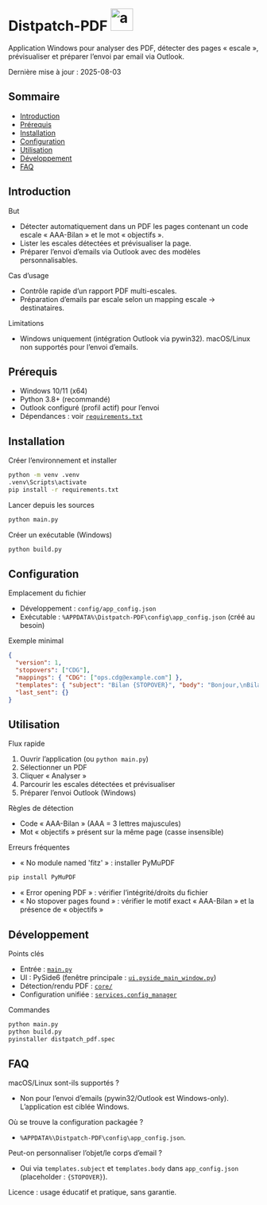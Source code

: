 # Distpatch-PDF   <img width="45" height="45" alt="app" src="https://github.com/user-attachments/assets/961dd65f-c137-4572-b4de-15e662e3822e" />



Application Windows pour analyser des PDF, détecter des pages « escale », prévisualiser et préparer l’envoi par email via Outlook.
 
Dernière mise à jour : 2025-08-03

## Sommaire

- [Introduction](#introduction)
- [Prérequis](#prérequis)
- [Installation](#installation)
- [Configuration](#configuration)
- [Utilisation](#utilisation)
- [Développement](#développement)
- [FAQ](#faq)

## Introduction

But
- Détecter automatiquement dans un PDF les pages contenant un code escale « AAA-Bilan » et le mot « objectifs ».
- Lister les escales détectées et prévisualiser la page.
- Préparer l’envoi d’emails via Outlook avec des modèles personnalisables.

Cas d’usage
- Contrôle rapide d’un rapport PDF multi-escales.
- Préparation d’emails par escale selon un mapping escale → destinataires.

Limitations
- Windows uniquement (intégration Outlook via pywin32). macOS/Linux non supportés pour l’envoi d’emails.

## Prérequis

- Windows 10/11 (x64)
- Python 3.8+ (recommandé)
- Outlook configuré (profil actif) pour l’envoi
- Dépendances : voir [`requirements.txt`](requirements.txt)

## Installation

Créer l’environnement et installer
```bash
python -m venv .venv
.venv\Scripts\activate
pip install -r requirements.txt
```

Lancer depuis les sources
```bash
python main.py
```

Créer un exécutable (Windows)
```bash
python build.py
```

## Configuration

Emplacement du fichier
- Développement : `config/app_config.json`
- Exécutable : `%APPDATA%\Distpatch-PDF\config\app_config.json` (créé au besoin)

Exemple minimal
```json
{
  "version": 1,
  "stopovers": ["CDG"],
  "mappings": { "CDG": ["ops.cdg@example.com"] },
  "templates": { "subject": "Bilan {STOPOVER}", "body": "Bonjour,\nBilan {STOPOVER}." },
  "last_sent": {}
}
```


## Utilisation

Flux rapide
1) Ouvrir l’application (ou `python main.py`)  
2) Sélectionner un PDF  
3) Cliquer « Analyser »  
4) Parcourir les escales détectées et prévisualiser  
5) Préparer l’envoi Outlook (Windows)

Règles de détection
- Code « AAA-Bilan » (AAA = 3 lettres majuscules)
- Mot « objectifs » présent sur la même page (casse insensible)

Erreurs fréquentes
- « No module named 'fitz' » : installer PyMuPDF
```bash
pip install PyMuPDF
```
- « Error opening PDF » : vérifier l’intégrité/droits du fichier
- « No stopover pages found » : vérifier le motif exact « AAA-Bilan » et la présence de « objectifs »

## Développement

Points clés
- Entrée : [`main.py`](main.py)
- UI : PySide6 (fenêtre principale : [`ui.pyside_main_window.py`](ui/pyside_main_window.py))
- Détection/rendu PDF : [`core/`](core/)
- Configuration unifiée : [`services.config_manager`](services/config_manager.py)

Commandes
```bash
python main.py
python build.py
pyinstaller distpatch_pdf.spec
```

## FAQ

macOS/Linux sont-ils supportés ?
- Non pour l’envoi d’emails (pywin32/Outlook est Windows-only). L’application est ciblée Windows.

Où se trouve la configuration packagée ?
- `%APPDATA%\Distpatch-PDF\config\app_config.json`.

Peut-on personnaliser l’objet/le corps d’email ?
- Oui via `templates.subject` et `templates.body` dans `app_config.json` (placeholder : `{STOPOVER}`).



Licence : usage éducatif et pratique, sans garantie.
